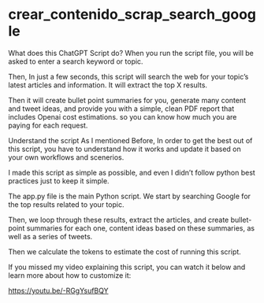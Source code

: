 # crear_contenido_scrap_search_google

What does this ChatGPT Script do?
When you run the script file, you will be asked to enter a search keyword or topic.

Then, In just a few seconds, this script will search the web for your topic’s latest articles and information. It will extract the top X results.

Then it will create bullet point summaries for you, generate many content and tweet ideas, and provide you with a simple, clean PDF report that includes Openai cost estimations. so you can know how much you are paying for each request.

Understand the script
As I mentioned Before, In order to get the best out of this script, you have to understand how it works and update it based on your own workflows and scenerios.

I made this script as simple as possible, and even I didn’t follow python best practices just to keep it simple.

The app.py file is the main Python script. We start by searching Google for the top results related to your topic.

Then, we loop through these results, extract the articles, and create bullet-point summaries for each one, content ideas based on these summaries, as well as a series of tweets.

Then we calculate the tokens to estimate the cost of running this script.

If you missed my video explaining this script, you can watch it below and learn more about how to customize it:

https://youtu.be/-RGgYsufBQY
